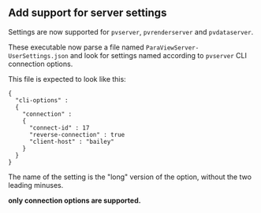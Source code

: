 ## Add support for server settings

Settings are now supported for `pvserver`, `pvrenderserver` and `pvdataserver`.

These executable now parse a file named `ParaViewServer-UserSettings.json` and look for settings named according to `pvserver` CLI connection options.

This file is expected to look like this:

```
{
  "cli-options" :
  {
    "connection" :
    {
      "connect-id" : 17
      "reverse-connection" : true
      "client-host" : "bailey"
    }
  }
}
```

The name of the setting is the "long" version of the option, without the two leading minuses.

**only connection options are supported.**

